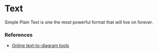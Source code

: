 # Text

Simple Plain Text is one the most powerful format that will live on forever.


### References

- [Online text-to-diagram tools](https://xosh.org/text-to-diagram/)
